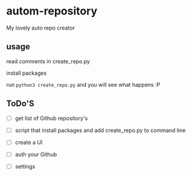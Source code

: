 # autom-repository

  My lovely auto repo creator

## usage
  
  read comments in create_repo.py
  
  install packages
  
  run `python3 create_repo.py` and you will see what happens :P
  

## ToDo'S

- [ ] get list of Github repository's
- [ ] script that install packages and add create_repo.py to command line

- [ ] create a UI
- [ ] auth your Github
- [ ] settings

